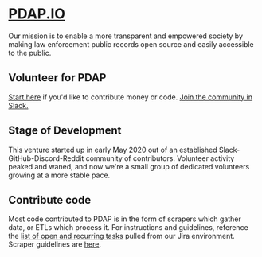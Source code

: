 # [PDAP.IO](https://pdap.io)

Our mission is to enable a more transparent and empowered society by making law enforcement public records open source and easily accessible to the public. 

## Volunteer for PDAP
[Start here](https://docs.google.com/document/d/1Wjvv0NT3eECATJ4r8GQwEgS-sPqYFW8IGC8jvn3Bu5o/edit) if you'd like to contribute money or code. [Join the community in Slack.](https://join.slack.com/t/policeaccessibility/shared_invite/zt-ial0bvnm-D_T7R6za4aKh1f9jGUM0pg)


## Stage of Development

This venture started up in early May 2020 out of an established Slack-GitHub-Discord-Reddit community of contributors. Volunteer activity peaked and waned, and now we're a small group of dedicated volunteers growing at a more stable pace.

## Contribute code

Most code contributed to PDAP is in the form of scrapers which gather data, or ETLs which process it. For instructions and guidelines, reference the [list of open and recurring tasks](https://docs.google.com/spreadsheets/d/1jKUXUkXXvFdE_2NOqijTx4E58-qhN13DT3yBA6CepjU/edit#gid=470918453) pulled from our Jira environment. Scraper guidelines are [here](https://github.com/Police-Data-Accessibility-Project/Police-Data-Accessibility-Project/blob/master/SCRAPERS.md).
